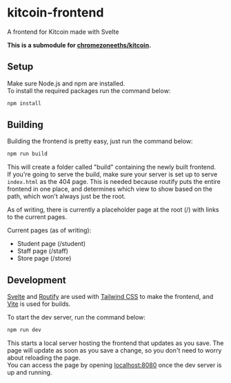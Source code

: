 # kitcoin-frontend

A frontend for Kitcoin made with Svelte

**This is a submodule for [chromezoneeths/kitcoin](https://github.com/chromezoneeths/kitcoin).**

## Setup

Make sure Node.js and npm are installed.  
To install the required packages run the command below:

```bash
npm install
```

## Building

Building the frontend is pretty easy, just run the command below:

```bash
npm run build
```

This will create a folder called "build" containing the newly built frontend.  
If you're going to serve the build, make sure your server is set up to serve `index.html` as the 404 page. This is needed because routify puts the entire frontend in one place, and determines which view to show based on the path, which won't always just be the root.

As of writing, there is currently a placeholder page at the root (/) with links to the current pages.

Current pages (as of writing):

-   Student page (/student)
-   Staff page (/staff)
-   Store page (/store)

## Development

[Svelte](https://svelte.dev/) and [Routify](https://www.routify.dev/) are used with [Tailwind CSS](https://tailwindcss.com/) to make the frontend, and [Vite](https://vitejs.dev/) is used for builds.

To start the dev server, run the command below:

```bash
npm run dev
```

This starts a local server hosting the frontend that updates as you save. The page will update as soon as you save a change, so you don't need to worry about reloading the page.  
You can access the page by opening [localhost:8080](https://localhost:8080) once the dev server is up and running.
